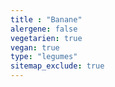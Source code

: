 ```yaml
---
title : "Banane"
alergene: false
vegetarien: true
vegan: true
type: "legumes"
sitemap_exclude: true
--- 
```


